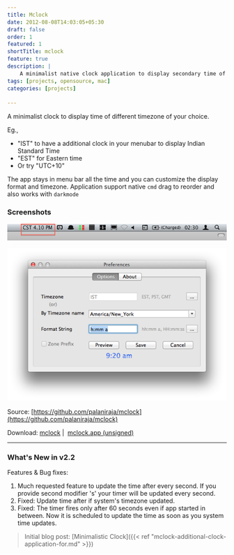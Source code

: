 ```yaml
---
title: Mclock
date: 2012-08-08T14:03:05+05:30
draft: false
order: 1
featured: 1
shortTitle: mclock
feature: true
description: |
    A minimalist native clock application to display secondary time of different timezone of your choice. Allows you complete control over _time format_ and more.
tags: [projects, opensource, mac]
categories: [projects]

---
```



A minimalist clock to display time of different timezone of your choice. 


Eg.,

* "IST" to have a additional clock in your menubar to display Indian Standard Time
* "EST" for Eastern time
* Or try "UTC+10"

The app stays in menu bar all the time and you can customize the display format and timezone.  Application support native `cmd` drag to reorder and also works with `darkmode`

### Screenshots

![mclock in action](/assets/mclock-in-action.png)

![mclock in action](/assets/mclock-preferences.png)


Source: [https://github.com/palaniraja/mclock](https://github.com/palaniraja/mclock)  
  
Download: [mclock](https://itunes.apple.com/WebObjects/MZStore.woa/wa/viewSoftware?id=1076119164&mt=12 "Link to mac appstore") |  [mclock.app (unsigned)](https://github.com/palaniraja/mclock/blob/master/binary/mclock.zip?raw=true)

---


### What's New in v2.2

Features & Bug fixes:

1. Much requested feature to update the time after every second. If you provide second modifier 's' your timer will be updated every second.
2. Fixed: Update time after if system's timezone updated.
3. Fixed: The timer fires only after 60 seconds even if app started in between. Now it is scheduled to update the time as soon as you system time updates.



> Initial blog post: [Minimalistic Clock]({{< ref "mclock-additional-clock-application-for.md" >}})